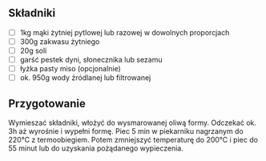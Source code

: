 ## Składniki

- [ ] 1kg mąki żytniej pytlowej lub razowej w dowolnych proporcjach
- [ ] 300g zakwasu żytniego
- [ ] 20g soli
- [ ] garść pestek dyni, słonecznika lub sezamu
- [ ] łyżka pasty miso (opcjonalnie)
- [ ] ok. 950g wody źródlanej lub filtrowanej

## Przygotowanie

Wymieszać składniki, włożyć do wysmarowanej oliwą formy. Odczekać ok. 3h aż wyrośnie i wypełni formę.
Piec 5 min w piekarniku nagrzanym do 220°C z termoobiegiem. Potem zmniejszyć temperaturę do 200°C i piec do 55 minut lub do uzyskania pożądanego wypieczenia.
